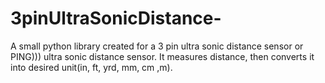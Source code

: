 # 3pinUltraSonicDistance-
A small python library created for a 3 pin ultra sonic distance sensor or PING))) ultra sonic distance sensor. It measures distance, then converts it into desired unit(in, ft, yrd, mm, cm ,m).
